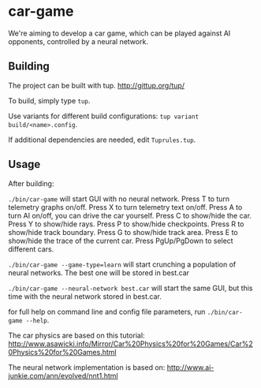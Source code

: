car-game
========

We're aiming to develop a car game, which can be played against AI opponents, controlled by a neural network.

Building
--------
The project can be built with tup. http://gittup.org/tup/

To build, simply type `tup`.

Use variants for different build configurations: `tup variant build/<name>.config`.

If additional dependencies are needed, edit `Tuprules.tup`.

Usage
-----
After building:

`./bin/car-game` will start GUI with no neural network.
Press T to turn telemetry graphs on/off.
Press X to turn telemetry text on/off.
Press A to turn AI on/off, you can drive the car yourself.
Press C to show/hide the car.
Press Y to show/hide rays.
Press P to show/hide checkpoints.
Press R to show/hide track boundary.
Press G to show/hide track area.
Press E to show/hide the trace of the current car.
Press PgUp/PgDown to select different cars.

`./bin/car-game --game-type=learn` will start crunching a population of neural networks. The best one will be stored in best.car

`./bin/car-game --neural-network best.car` will start the same GUI, but this time with the neural network stored in best.car.

for full help on command line and config file parameters, run `./bin/car-game --help`.

The car physics are based on this tutorial: http://www.asawicki.info/Mirror/Car%20Physics%20for%20Games/Car%20Physics%20for%20Games.html

The neural network implementation is based on: http://www.ai-junkie.com/ann/evolved/nnt1.html


